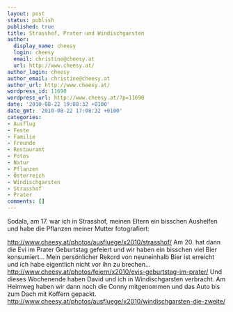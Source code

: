 ```yaml
---
layout: post
status: publish
published: true
title: Strasshof, Prater und Windischgarsten
author:
  display_name: cheesy
  login: cheesy
  email: christine@cheesy.at
  url: http://www.cheesy.at/
author_login: cheesy
author_email: christine@cheesy.at
author_url: http://www.cheesy.at/
wordpress_id: 11690
wordpress_url: http://www.cheesy.at/?p=11690
date: '2010-08-22 19:08:32 +0100'
date_gmt: '2010-08-22 17:08:32 +0100'
categories:
- Ausflug
- Feste
- Familie
- Freunde
- Restaurant
- Fotos
- Natur
- Pflanzen
- Österreich
- Windischgarsten
- Strasshof
- Prater
comments: []
---
```

<!--:de-->Sodala, am 17. war ich in Strasshof, meinen Eltern ein bisschen Aushelfen und habe die Pflanzen meiner Mutter fotografiert:
http://www.cheesy.at/photos/ausfluege/x2010/strasshof/
Am 20. hat dann die Evi im Prater Geburtstag gefeiert und wir haben ein bisschen viel Bier konsumiert... Mein persönlicher Rekord von neuneinhalb Bier ist erreicht und ich habe eigentlich nicht vor ihn zu brechen...
http://www.cheesy.at/photos/feiern/x2010/evis-geburtstag-im-prater/
Und dieses Wochenende haben David und ich in Windischgarsten verbracht. Am Heimweg haben wir dann noch die Conny mitgenommen und das Auto bis zum Dach mit Koffern gepackt.
http://www.cheesy.at/photos/ausfluege/x2010/windischgarsten-die-zweite/
